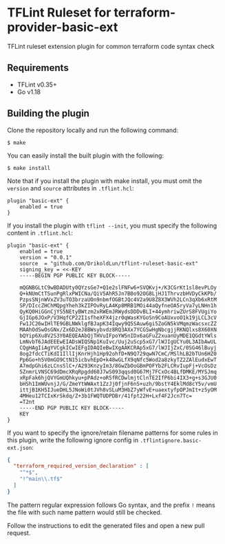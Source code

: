 # TFLint Ruleset for terraform-provider-basic-ext

TFLint ruleset extension plugin for common terraform code syntax check

## Requirements

- TFLint v0.35+
- Go v1.18

## Building the plugin

Clone the repository locally and run the following command:

```
$ make
```

You can easily install the built plugin with the following:

```
$ make install
```

Note that if you install the plugin with make install, you must omit the `version` and `source` attributes in `.tflint.hcl`:

```hcl
plugin "basic-ext" {
    enabled = true
}
```

If you install the plugin with `tflint --init`, you must specify the following content in `.tflint.hcl`:
```hcl
plugin "basic-ext" {
    enabled = true
    version = "0.0.1"
    source  = "github.com/DrikoldLun/tflint-ruleset-basic-ext"
    signing_key = <<-KEY
    -----BEGIN PGP PUBLIC KEY BLOCK-----

    mQGNBGLtC9wBDADUty0QYzsGe7+Q1e2slFNFw6+SVQKvj+/K3CGrKt1sl8evPLOy
    Q+kNUmCtTSunPgRlxPWICNa/QiV5AhR5Jn7B0o92OG8LjHJ1ThrvzbHVDyCkKPb/
    PzpsSNjnWVxZV3uTO3brzaUOn9nbmfOGBtJQc4V2a9U8Z8X3WVh2LCn3qXb6xRtM
    SP/DIccZHChMQpgYheh3kZIPOvRyLA4Kp8MRB1MOi44aQyfneOA5ryVa7yLNHn1h
    QyKQ0HiGGnCjYS5NEtyBWtzm2xRWEmJRWydsDDDvBLI+44ymhriwZUrS8FVUgiYo
    GjIGp6JOxP/V3HqfCP22I1sfheXFX4jzr0qWasKYGoSn9CoAUxvoO1k19jLCL3cV
    Fw1JC26wIHlTE9GBLNWklgfBJapK34Iqwy9Q5SAuw6gi5ZoGN5kVMqmzWacsxcZZ
    MAAhOdSwOsGNx/Zx6D2eJ8BWsybvdz8RQ3AXx7YCGSwHgNbcgjjRKNQlxs8X60XN
    bQYip6Xu8V2S3Y0AEQEAAbQjTHVuIFpoYW5nIDx6aGFuZ2xuanUyMDE1QGdtYWls
    LmNvbT6JAdEEEwEIADsWIQSNp1KuIvc/Uuj2uScp5xG7/lWJIgUCYu0L3AIbAwUL
    CQgHAgIiAgYVCgkICwIEFgIDAQIeBwIXgAAKCRAp5xG7/lWJIjZxC/0SG46lBuyj
    8og2fdcCTiKdI1IllIjKnrHjh1Hp92ohfD+N9Q729qwN7CmC/MSlhLB2bTUn6HZ0
    Pp6Go+h5V0mGO9CtN15icbvhEpO+k48wGLfX9qNfc5Wod2a8zkyTZ2ZAlEudxEwT
    A7mdpGhi6zLCnsSlC+/A293KnzyIm3/8GwZbOoGBmPOFYb2FLCRvIupFj+VcOsDz
    5ZnmrLVNSC69dDmcXRqRpgdd60J7wS093qqsd0G67Mj7FCxOc4BLfDMKE/MYSJmq
    xRpFak6hjQVYGmUQhkyu+pPAdz+oR5fRCDwlmjtClnTE2IfP6bi4IX3+g+s3GJU0
    bHSh1ImWUvnjJ/G/ZmeYtWWAxt1ZzJj0fjnF6nS+uzh/9bstY4EklMd8cY5v/vmU
    ittjB1KH5IJueDHL5JNoWi0tJVh8vSLuM3HbZ7yWfvE+uaextyfpOPJmIt+z5yOM
    4MHeu12TCIxKrSkdq/Z+3b1FWQTUDPDBr/41fpt22H+Lxf4F2Jcn7Tc=
    =T2nt
    -----END PGP PUBLIC KEY BLOCK-----
    KEY
}
```

If you want to specify the ignore/retain filename patterns for some rules in this plugin, write the following ignore config in `.tflintignore.basic-ext.json`: 
```json
{
  "terraform_required_version_declaration" : [
    "^*$",
    "!^main\\.tf$"
  ]
}
```
The pattern regular expression follows Go syntax, and the prefix `!` means the file with such name pattern would still be checked.

Follow the instructions to edit the generated files and open a new pull request.